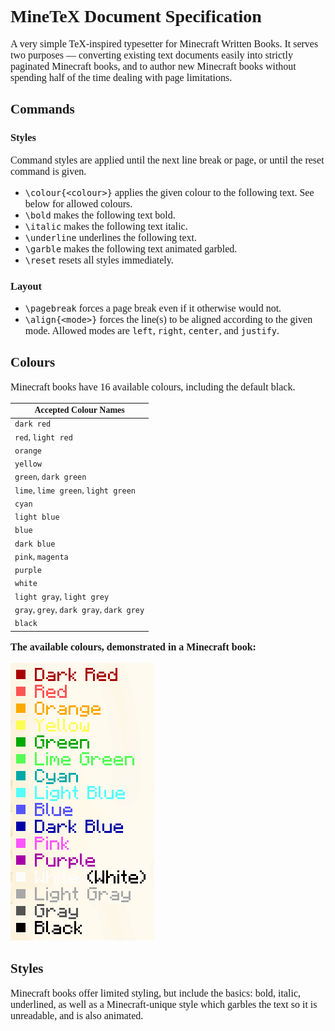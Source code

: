<style>
body { font-family: STIXGeneral, serif; }
p,li { font-size: 12pt }
</style>
# MineTeX Document Specification
A very simple TeX-inspired typesetter for Minecraft Written Books.
It serves two purposes — converting existing text documents easily into strictly paginated Minecraft books,
and to author new Minecraft books without spending half of the time dealing with page limitations.
## Commands
### Styles
Command styles are applied until the next line break or page, or until the reset command is given.
- `\colour{<colour>}` applies the given colour to the following text. See below for allowed colours.
- `\bold` makes the following text bold.
- `\italic` makes the following text italic.
- `\underline` underlines the following text.
- `\garble` makes the following text animated garbled.
- `\reset` resets all styles immediately.

### Layout
- `\pagebreak` forces a page break even if it otherwise would not.
- `\align{<mode>}` forces the line(s) to be aligned according to the given mode. Allowed modes are `left`, `right`, `center`, and `justify`.

## Colours
Minecraft books have 16 available colours, including the default black.

| Accepted Colour Names                    |
|------------------------------------------|
| `dark red`                               |
| `red`, `light red`                       |
| `orange`                                 |
| `yellow`                                 |
| `green`, `dark green`                    |
| `lime`, `lime green`, `light green`      |
| `cyan`                                   |
| `light blue`                             |
| `blue`                                   |
| `dark blue`                              |
| `pink`, `magenta`                        |
| `purple`                                 |
| `white`                                  |
| `light gray`, `light grey`               |
| `gray`, `grey`, `dark gray`, `dark grey` |
| `black`                                  |

[//]: # (<img align="right" src="mc_book_colours.png">)

**The available colours, demonstrated in a Minecraft book:** 

![Screenshot demonstrating the available colours in a Minecraft Book](mc_book_colours.png)

## Styles
Minecraft books offer limited styling, but include the basics: bold, italic, underlined,
as well as a Minecraft-unique style which garbles the text so it is unreadable, and is also animated.